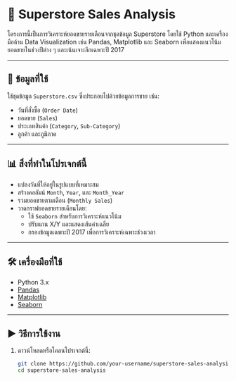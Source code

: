 # 🛒 Superstore Sales Analysis

โครงการนี้เป็นการวิเคราะห์ยอดขายรายเดือนจากชุดข้อมูล Superstore โดยใช้ Python และเครื่องมือด้าน Data Visualization เช่น Pandas, Matplotlib และ Seaborn เพื่อแสดงแนวโน้มยอดขายในช่วงปีต่าง ๆ และเน้นเจาะลึกเฉพาะปี 2017

---

## 📂 ข้อมูลที่ใช้

ใช้ชุดข้อมูล `Superstore.csv` ซึ่งประกอบไปด้วยข้อมูลการขาย เช่น:
- วันที่สั่งซื้อ (`Order Date`)
- ยอดขาย (`Sales`)
- ประเภทสินค้า (`Category`, `Sub-Category`)
- ลูกค้า และภูมิภาค

---

## 📊 สิ่งที่ทำในโปรเจกต์นี้

- แปลงวันที่ให้อยู่ในรูปแบบที่เหมาะสม
- สร้างคอลัมน์ `Month`, `Year`, และ `Month_Year`
- รวมยอดขายตามเดือน (`Monthly Sales`)
- วาดกราฟยอดขายรายเดือนโดย:
  - ใช้ `Seaborn` สำหรับการวิเคราะห์แนวโน้ม
  - ปรับแกน X/Y และแสดงเส้นค่าเฉลี่ย
  - กรองข้อมูลเฉพาะปี 2017 เพื่อการวิเคราะห์เฉพาะช่วงเวลา

---

## 🛠️ เครื่องมือที่ใช้

- Python 3.x
- [Pandas](https://pandas.pydata.org/)
- [Matplotlib](https://matplotlib.org/)
- [Seaborn](https://seaborn.pydata.org/)

---

## ▶️ วิธีการใช้งาน

1. ดาวน์โหลดหรือโคลนโปรเจกต์นี้:
   ```bash
   git clone https://github.com/your-username/superstore-sales-analysis.git
   cd superstore-sales-analysis
